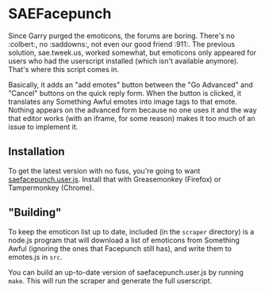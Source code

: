# SAEFacepunch

Since Garry purged the emoticons, the forums are boring. There's no :colbert:, no :saddowns:, not even our good friend :911:. The previous solution, sae.tweek.us, worked somewhat, but emoticons only appeared for users who had the userscript installed (which isn't available anymore). That's where this script comes in.

Basically, it adds an "add emotes" button between the "Go Advanced" and "Cancel" buttons on the quick reply form.  When the button is clicked, it translates any Something Awful emotes into image tags to that emote. Nothing appears on the advanced form because no one uses it and the way that editor works (with an iframe, for some reason) makes it too much of an issue to implement it.

## Installation

To get the latest version with no fuss, you're going to want [saefacepunch.user.js](https://github.com/cpancake/SAEFacepunch/raw/master/saefacepunch.user.js). Install that with Greasemonkey (Firefox) or Tampermonkey (Chrome).

## "Building"

To keep the emoticon list up to date, included (in the `scraper` directory) is a node.js program that will download a list of emoticons from Something Awful (ignoring the ones that Facepunch still has), and write them to emotes.js in `src`. 

You can build an up-to-date version of saefacepunch.user.js by running `make`. This will run the scraper and generate the full userscript.
